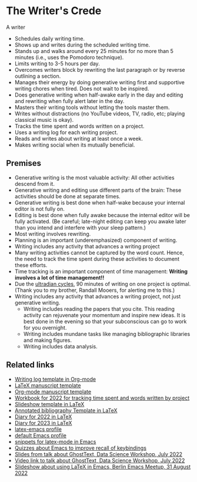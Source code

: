 # The Writer's Crede

A writer

- Schedules daily writing time.
- Shows up and writes during the scheduled writing time.
- Stands up and walks around every 25 minutes for no more than 5 minutes (i.e., uses the Pomodoro technique).
- Limits writing to 3-5 hours per day.
- Overcomes writers block by rewriting the last paragraph or by reverse outlining a section.
- Manages their energy by doing generative writing first and supportive writing chores when tired. Does not wait to be inspired.
- Does generative writing when half-awake early in the day and editing and rewriting when fully alert later in the day.
- Masters their writing tools without letting the tools master them. 
- Writes without distractions (no YouTube videos, TV, radio, etc; playing classical music is okay).
- Tracks the time spent and words written on a project. 
- Uses a writing log for each writing project.
- Reads and writes about writing at least once a week.
- Makes writing social when its mutually beneficial. 

## Premises

- Generative writing is the most valuable activity: All other activities descend from it.
- Generative writing and editing use different parts of the brain: These activities should be done at separate times.
- Generative writing is best done when half-wake because your internal editor is not fully on.
- Editing is best done when fully awake because the internal editor will be fully activated. (Be careful; late-night editing can keep you awake later than you intend and interfere with your sleep pattern.)
- Most writing involves rewriting.
- Planning is an important (underemphasized) component of writing.
- Writing includes any activity that advances a writing project
- Many writing activities cannot be captured by the word count. Hence, the need to track the time spent during these activities to document these efforts.
- Time tracking is an important component of time management: **Writing involves a lot of time management!!**
- Due the [ultradian cycles](https://www.youtube.com/watch?v=ezT8kGzYOng), 90 minutes of writing on one project is optimal. (Thank you to my brother, Randall Mooers, for alerting me to this.)
- Writing includes any activity that advances a writing project, not just generative writing. 
  - Writing includes reading the papers that you cite. This reading activity can rejuvenate your momentum and inspire new ideas. It is best done in the evening so that your subconscious can go to work for you overnight. 
  - Writing includes mundane tasks like managing bibliographic libraries and making figures.
  - Writing includes data analysis.

## Related links

- [Writing log template in Org-mode](https://github.com/MooersLab/writingLogTemplateInOrg)
- [LaTeX manuscript template](https://github.com/MooersLab/manuscriptInLaTeX/edit/main/README.md)
- [Org-mode manuscript template](https://github.com/MooersLab/manuscriptInOrg/edit/main/README.md)
- [Workbook for 2022 for tracking time spent and words written by project](https://github.com/MooersLab/writingProgress2022)
- [Slideshow template in LaTeX](https://github.com/MooersLab/slideshowTemplateLaTeX)
- [Annotated bibliography Template in LaTeX](https://github.com/MooersLab/annotatedBibliography)
- [Diary for 2022 in LaTeX](https://github.com/MooersLab/diary2022inLaTeX)
- [Diary for 2023 in LaTeX](https://github.com/MooersLab/diary2023inLaTeX)
- [latex-emacs profile](https://github.com/MooersLab/latex-emacs)
- [default Emacs profile](https://github.com/MooersLab/configorg)
- [snippets for latex-mode in Emacs](https://github.com/MooersLab/snippet-latex-mode)
- [Quizzes about Emacs to improve recall of keybindings](https://github.com/MooersLab/qemacs)
- [Slides from talk about GhostText, Data Science Workshop, July 2022](https://github.com/MooersLab/DSW22ghosttext)
- [Video link to talk about GhostText, Data Science Workshop, July 2022](https://mediasite.ouhsc.edu/Mediasite/Channel/python/watch/4da0872f028c4255ae12935655e911321d)
- [Slideshow about using LaTeX in Emacs, Berlin Emacs Meetup, 31 August 2022](https://github.com/MooersLab/BerlinEmacsAugust2022)
